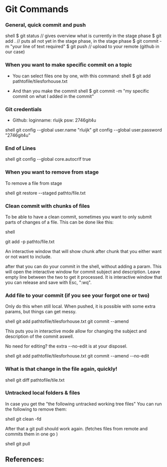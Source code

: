 # Git Commands 


### General, quick commit and push
shell
$ git status // gives overview what is currently in the stage phase
$ git add . // puts all  not yet in the stage phase, in the stage phase
$ git commit -m "your line of text required"
$ git push // upload to your remote (github in our case)

### When you want to make specific commit on a topic
- You can select files one by one, with this command:
	shell
	$ git add pathtofile/tilesforhouse.txt
	
- And than you make the commit
	shell
	$ git commit -m "my specific commit on what I added in the commit"
	


### Git credentials
- Github: loginname: rluijk psw: 2746git4u

shell
git config --global user.name "rluijk"
git config --global user.password "2746git4u"


### End of Lines
shell
git config --global core.autocrlf true



### When you want to remove from stage
To remove a file from stage

shell
git restore --staged pathto/file.txt


### Clean commit with chunks of files
To be able to have a clean commit, sometimes you want to only submit parts of changes of a file. This can be done like this:

shell

git add -p pathto/file.txt


An interactive window that will show chunk after chunk that you either want or not want to include. 

after that you can do your commit in the shell, without adding a param. This will open the interactive window for commit subject and description. Leave empty line between the two to get it processed. It is interactive window that you can release and save with Esc, ":wq".

### Add file to your commit (if you see your forgot one or two)

Only do this when still local. When pushed, it is possible with some extra params, but things can get messy.

shell
git add pathtofile/tilesforhouse.txt
git commit --amend



This puts you in interactive mode allow for changing the subject and description of the commit aswell.

No need for editing? the extra --no-edit is at your disposel.

shell
git add pathtofile/tilesforhouse.txt
git commit --amend --no-edit



### What is that change in the file again, quickly!
shell
git diff pathtofile/tile.txt



### Untracked local folders & files
In case you get the "the following untracked working tree files"
You can run the following to remove them:

shell
git clean -fd


 
 After that a git pull should work again. (fetches files from remote and commits them in one go )

shell
git pull


## References: